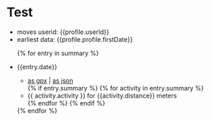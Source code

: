 # Test

- moves userid: {{profile.userId}}
- earliest data: {{profile.profile.firstDate}}

<ul>
{% for entry in summary %}
<li><p>{{entry.date}}</p>
<ul>
<li><a href="/api/day/{{entry.date}}.gpx">as gpx</a> |
<a href="/api/day/{{entry.date}}.json">as json</a>
</li>
{% if entry.summary %}
{% for activity in entry.summary %}
<li>{{ activity.activity }} for {{activity.distance}} meters</li>
{% endfor %}
{% endif %}
</ul>
{% endfor %}
</ul>

